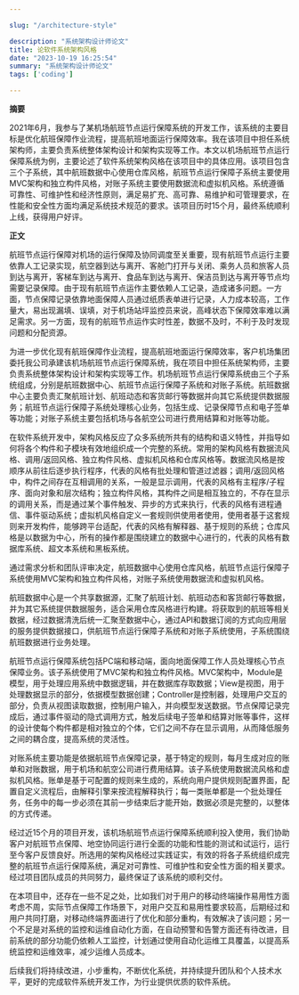 ```yaml
---

slug: "/architecture-style"

description: "系统架构设计师论文"
title: 论软件系统架构风格
date: "2023-10-19 16:25:54"
summary: "系统架构设计师论文"
tags: ['coding']

---
```


**摘要**

2021年6月，我参与了某机场航班节点运行保障系统的开发工作，该系统的主要目标是优化航班保障作业流程，提高航班地面运行保障效率。我在该项目中担任系统架构师，主要负责系统整体架构设计和架构实现等工作。本文以机场航班节点运行保障系统为例，主要论述了软件系统架构风格在该项目中的具体应用。该项目包含三个子系统，其中航班数据中心使用仓库风格，航班节点运行保障子系统主要使用MVC架构和独立构件风格，对账子系统主要使用数据流和虚拟机风格。系统遵循可靠性、可维护性和经济性原则，满足易扩充、高可靠、易维护和可管理要求，在性能和安全性方面均满足系统技术规范的要求。该项目历时15个月，最终系统顺利上线，获得用户好评。

**正文**

航班节点运行保障对机场的运行保障及协同调度至关重要，现有航班节点运行主要依靠人工记录实现，航空器到达与离开、客舱门打开与关闭、乘务人员和旅客人员到达与离开，客梯车到达与离开、食品车到达与离开、保洁员到达与离开等节点均需要记录保障。由于现有航班节点运作主要依赖人工记录，造成诸多问题。一方面，节点保障记录依靠地面保障人员通过纸质表单进行记录，人力成本较高，工作量大，易出现漏填、误填，对于机场站坪监控员来说，高峰状态下保障效率难以满足需求。另一方面，现有的航班节点运作实时性差，数据不及时，不利于及时发现问题和分配资源。

为进一步优化现有航班保障作业流程，提高航班地面运行保障效率，客户机场集团委托我公司承建该机场航班节点运行保障系统，我在项目中担任系统架构师，主要负责系统整体架构设计和架构实现等工作。机场航班节点运行保障系统由三个子系统组成，分别是航班数据中心、航班节点运行保障子系统和对账子系统。航班数据中心主要负责汇聚航班计划、航班动态和客货邮行等数据并向其它系统提供数据服务；航班节点运行保障子系统处理核心业务，包括生成、记录保障节点和电子签单等功能；对账子系统主要包括机场与各航空公司进行费用结算和对账等功能。

在软件系统开发中，架构风格反应了众多系统所共有的结构和语义特性，并指导如何将各个构件和子模块有效地组织成一个完整的系统。常用的架构风格有数据流风格、调用/返回风格、独立构件风格、虚拟机风格和仓库风格等。数据流风格是按顺序从前往后逐步执行程序，代表的风格有批处理和管道过滤器；调用/返回风格中，构件之间存在互相调用的关系，一般是显示调用，代表的风格有主程序/子程序、面向对象和层次结构；独立构件风格，其构件之间是相互独立的，不存在显示的调用关系，而是通过某个事件触发、异步的方式来执行，代表的风格有进程通信、事件驱动系统；虚拟机风格自定义一套规则供使用者使用，使用者基于这套规则来开发构件，能够跨平台适配，代表的风格有解释器、基于规则的系统；仓库风格是以数据为中心，所有的操作都是围绕建立的数据中心进行的，代表的风格有数据库系统、超文本系统和黑板系统。 

通过需求分析和团队评审决定，航班数据中心使用仓库风格，航班节点运行保障子系统使用MVC架构和独立构件风格，对账子系统使用数据流和虚拟机风格。

航班数据中心是一个共享数据源，汇聚了航班计划、航班动态和客货邮行等数据，并为其它系统提供数据服务，适合采用仓库风格进行构建。将获取到的航班等相关数据，经过数据清洗后统一汇聚至数据中心，通过API和数据订阅的方式向应用层的服务提供数据接口，供航班节点运行保障子系统和对账子系统使用，子系统围绕航班数据进行业务处理。

航班节点运行保障系统包括PC端和移动端，面向地面保障工作人员处理核心节点保障业务。该子系统使用了MVC架构和独立构件风格。MVC架构中，Module是模型，用于处理应用系统中数据逻辑，并在数据库存取数据；View是视图，用于处理数据显示的部分，依据模型数据创建；Controller是控制器，处理用户交互的部分，负责从视图读取数据，控制用户输入，并向模型发送数据。节点保障记录完成后，通过事件驱动的隐式调用方式，触发后续电子签单和结算对账等事件，这样的设计使每个构件都是相对独立的个体，它们之间不存在显示调用，从而降低服务之间的耦合度，提高系统的灵活性。

对账系统主要功能是依据航班节点保障记录，基于特定的规则，每月生成对应的账单和对账数据，用于机场和航空公司进行费用结算。该子系统使用数据流风格和虚拟机风格。账单是基于可配置的规则来生成的，系统向用户提供规则配置界面，配置自定义流程后，由解释引擎来按流程解释执行；每一类账单都是一个批处理任务，任务中的每一步必须在其前一步结束后才能开始，数据必须是完整的，以整体的方式传递。

经过近15个月的项目开发，该机场航班节点运行保障系统顺利投入使用，我们协助客户对航班节点保障、地空协同运行进行全面的功能和性能的测试和试运行，运行至今客户反馈良好。所选用的架构风格经过实践证实，有效的将各子系统组织成完整的航班节点运行保障系统，满足对可靠性、可维护性和安全性方面的相关要求。经过项目团队成员的共同努力，最终保证了该系统的顺利交付。

在本项目中，还存在一些不足之处，比如我们对于用户的移动终端操作易用性方面考虑不周，实际节点保障工作场景下，对用户交互和易用性要求较高，后期经过和用户共同打磨，对移动终端界面进行了优化和部分重构，有效解决了该问题；另一个不足是对系统的监控和运维自动化方面，在自动预警和告警方面还有待改进，目前系统的部分功能仍依赖人工监控，计划通过使用自动化运维工具覆盖，以提高系统监控和运维效率，减少运维人员成本。

后续我们将持续改进，小步重构，不断优化系统，并持续提升团队和个人技术水平，更好的完成软件系统开发工作，为行业提供优质的软件系统。